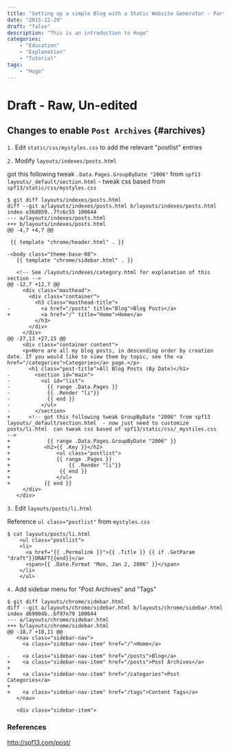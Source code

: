 ```yaml
---
title: "Setting up a simple Blog with a Static Website Generator - Part 8: Hugo Post Archives Section"
date: "2015-12-29"
draft: "false"
description: "This is an introduction to Hugo"
categories:
    - "Education"
    - "Explanation"
    - "Tutorial"
tags:
    - "Hugo"
---
```


# Draft - Raw, Un-edited


## Changes to enable `Post Archives` {#archives}


`1.` Edit `static/css/mystyles.css` to add the relevant "postlist" entries

`2.` Modify `layouts/indexes/posts.html`

got this following tweak `.Data.Pages.GroupByDate "2006"` from `spf13 layouts/_default/section.html`  - tweak css based from `spf13/static/css/mystyles.css`

```
$ git diff layouts/indexes/posts.html
diff --git a/layouts/indexes/posts.html b/layouts/indexes/posts.html
index e368059..7fc6c55 100644
--- a/layouts/indexes/posts.html
+++ b/layouts/indexes/posts.html
@@ -4,7 +4,7 @@

 {{ template "chrome/header.html" . }}

-<body class="theme-base-08">
   {{ template "chrome/sidebar.html" . }}

   <!-- See /layouts/indexes/category.html for explanation of this section -->
@@ -12,7 +12,7 @@
     <div class="masthead">
       <div class="container">
         <h3 class="masthead-title">
-          <a href="/posts" title="Blog">Blog Posts</a>
+          <a href="/" title="Home">Home</a>
         </h3>
       </div>
     </div>
@@ -27,13 +27,15 @@
     <div class="container content">
     <p>Here are all my blog posts, in descending order by creation date. If you would like to view them by topic, see the <a href="/categories">Categories</a> page.</p>
       <h1 class="post-title">All Blog Posts (By Date)</h1>
-        <section id="main">
-          <ul id="list">
-            {{ range .Data.Pages }}
-            {{ .Render "li"}}
-            {{ end }}
-          </ul>
-        </section>
+      <!-- got this following tweak GroupByDate "2006" from spf13 layouts/_default/section.html  - now just need to customize posts/li.html  can tweak css based of spf13/static/css/_mystiles.css  -->
+            {{ range .Data.Pages.GroupByDate "2006" }}
+           <h2>{{ .Key }}</h2>
+               <ul class="postlist">
+               {{ range .Pages }}
+                   {{ .Render "li"}}
+                {{ end }}
+               </ul>
+           {{ end }}
     </div>
   </div>
```

`3.` Edit `layouts/posts/li.html`

Reference `ul class="postlist"` from `mystyles.css`
```
$ cat layouts/posts/li.html
    <ul class="postlist">
    <li>
      <a href="{{ .Permalink }}">{{ .Title }} {{ if .GetParam "draft"}}DRAFT{{end}}</a>
      <span>{{ .Date.Format "Mon, Jan 2, 2006" }}</span>
    </li>
    </ul>
```



`4.` Add sidebar menu for "Post Archives" and "Tags"
```
$ git diff layouts/chrome/sidebar.html
diff --git a/layouts/chrome/sidebar.html b/layouts/chrome/sidebar.html
index d69004b..bf97e79 100644
--- a/layouts/chrome/sidebar.html
+++ b/layouts/chrome/sidebar.html
@@ -18,7 +18,11 @@
   <nav class="sidebar-nav">
     <a class="sidebar-nav-item" href="/">Home</a>

-    <a class="sidebar-nav-item" href="/posts">Blog</a>
+    <a class="sidebar-nav-item" href="/posts">Post Archives</a>
+
+    <a class="sidebar-nav-item" href="/categories">Post Categories</a>
+
+    <a class="sidebar-nav-item" href="/tags">Content Tags</a>
   </nav>

   <div class="sidebar-item">
```

### References
http://spf13.com/post/
